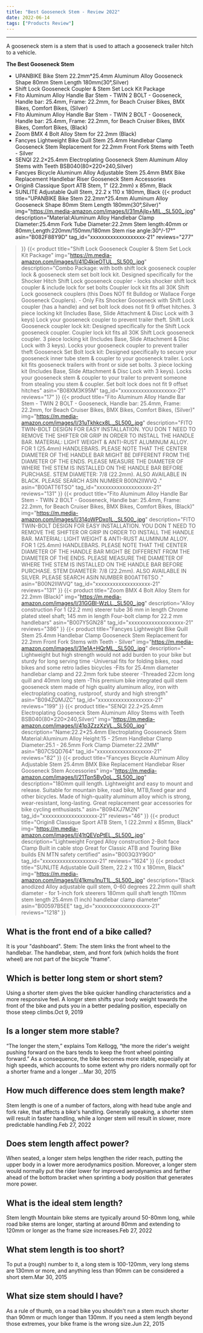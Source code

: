 ```yaml
---
title: "Best Gooseneck Stem - Review 2022"
date: 2022-06-14
tags: ["Products Review"]
---
```


---


A gooseneck stem is a stem that is used to attach a gooseneck trailer hitch to a vehicle.

**The Best Gooseneck Stem**
* UPANBIKE Bike Stem 22.2mm*25.4mm Aluminum Alloy Gooseneck Shape 80mm Stem Length 180mm(30°,Silver)
* Shift Lock Gooseneck Coupler & Stem Set Lock Kit Package
* Fito Aluminum Alloy Handle Bar Stem - TWIN 2 BOLT - Gooseneck, Handle bar: 25.4mm, Frame: 22.2mm, for Beach Cruiser Bikes, BMX Bikes, Comfort Bikes, (Silver)
* Fito Aluminum Alloy Handle Bar Stem - TWIN 2 BOLT - Gooseneck, Handle bar: 25.4mm, Frame: 22.2mm, for Beach Cruiser Bikes, BMX Bikes, Comfort Bikes, (Black)
* Zoom BMX 4 Bolt Alloy Stem for 22.2mm (Black)
* Fancyes Lightweight Bike Quill Stem 25.4mm Handlebar Clamp Gooseneck Stem Replacement for 22.2mm Front Fork Stems with Teeth - Silver
* SENQI 22.2×25.4mm Electroplating Gooseneck Stem Aluminum Alloy Stems with Teeth BSB040(80×220×240,Silver)
* Fancyes Bicycle Aluminum Alloy Adjustable Stem 25.4mm BMX Bike Replacement Handlebar Riser Gooseneck Stem Accessories
* Origin8 Classique Sport ATB Stem, 1" (22.2mm) x 85mm, Black
* SUNLITE Adjustable Quill Stem, 22.2 x 110 x 180mm, Black
{{< product 
title="UPANBIKE Bike Stem 22.2mm*25.4mm Aluminum Alloy Gooseneck Shape 80mm Stem Length 180mm(30°,Silver)"
img="https://m.media-amazon.com/images/I/31mAjlp+MIL._SL500_.jpg"
description="Material:Aluminum Alloy Handlebar Clamp Diameter:25.4mm Fork Tube Diameter:22.2mm Stem length:40mm or 80mm;Length:220mm/150mm/180mm Stem rise angle:30°/-17°"
asin="B082F88Y9D"
tag_id="xxxxxxxxxxxxxxxxxxx-21"
reviews="277"
>}} 
{{< product 
title="Shift Lock Gooseneck Coupler & Stem Set Lock Kit Package"
img="https://m.media-amazon.com/images/I/41D4kjeOTUL._SL500_.jpg"
description="Combo Package: with both shift lock gooseneck coupler lock & gooseneck stem set bolt lock kit. Designed specifically for the Shocker Hitch Shift Lock gooseneck coupler - locks shocker shift lock coupler & include lock for set bolts Coupler lock kit fits all 30K Shift Lock gooseneck couplers (this Does NOT fit Bulldog or Wallace Forge Gooseneck Couplers). - Only Fits Shocker Gooseneck with  Shift Lock  coupler (has a handle) and set bolt lock does not fit 9  offset hitches. 3 piece locking kit (Includes Base, Slide Attachment & Disc Lock with 3 keys) Lock your gooseneck coupler to prevent trailer theft. Shift Lock Gooseneck coupler lock kit: Designed specifically for the Shift Lock gooseneck coupler. Coupler lock kit fits all 30K Shift Lock gooseneck coupler. 3 piece locking kit (Includes Base, Slide Attachment & Disc Lock with 3 keys). Locks your gooseneck coupler to prevent trailer theft Gooseneck Set Bolt lock kit: Designed specifically to secure your gooseneck inner tube stem & coupler to your gooseneck trailer. Lock kit fits gooseneck trailers with front or side set bolts. 3 piece locking kit (Includes Base, Slide Attachment & Disc Lock with 3 keys). Locks your gooseneck stem & coupler to your trailer to prevent someone from stealing you stem & coupler. Set bolt lock does not fit 9  offset hitches"
asin="B08XM3K95M"
tag_id="xxxxxxxxxxxxxxxxxxx-21"
reviews="17"
>}} 
{{< product 
title="Fito Aluminum Alloy Handle Bar Stem - TWIN 2 BOLT - Gooseneck, Handle bar: 25.4mm, Frame: 22.2mm, for Beach Cruiser Bikes, BMX Bikes, Comfort Bikes, (Silver)"
img="https://m.media-amazon.com/images/I/31uTkhkcx8L._SL500_.jpg"
description="FITO TWIN-BOLT DESIGN FOR EASY INSTALLATION. YOU DON T NEED TO REMOVE THE SHIFTER OR GRIP IN ORDER TO INSTALL THE HANDLE BAR. MATERIAL: LIGHT WEIGHT & ANTI-RUST ALUMINUM ALLOY. FOR 1  (25.4mm) HANDLEBARS. PLEASE NOTE THAT THE CENTER DIAMETER OF THE HANDLE BAR MIGHT BE DIFFERENT FROM THE DIAMETER OF THE ENDS. PLEASE MEASURE THE DIAMETER OF WHERE THE STEM IS INSTALLED ON THE HANDLE BAR BEFORE PURCHASE. STEM DIAMETER: 7/8  (22.2mm). ALSO AVAILABLE IN BLACK. PLEASE SEARCH ASIN NUMBER  B00N2IIWVQ ."
asin="B00ATT6TSO"
tag_id="xxxxxxxxxxxxxxxxxxx-21"
reviews="131"
>}} 
{{< product 
title="Fito Aluminum Alloy Handle Bar Stem - TWIN 2 BOLT - Gooseneck, Handle bar: 25.4mm, Frame: 22.2mm, for Beach Cruiser Bikes, BMX Bikes, Comfort Bikes, (Black)"
img="https://m.media-amazon.com/images/I/314oWPDxo1L._SL500_.jpg"
description="FITO TWIN-BOLT DESIGN FOR EASY INSTALLATION. YOU DON T NEED TO REMOVE THE SHIFTER OR GRIP IN ORDER TO INSTALL THE HANDLE BAR. MATERIAL: LIGHT WEIGHT & ANTI-RUST ALUMINUM ALLOY. FOR 1  (25.4mm) HANDLEBARS. PLEASE NOTE THAT THE CENTER DIAMETER OF THE HANDLE BAR MIGHT BE DIFFERENT FROM THE DIAMETER OF THE ENDS. PLEASE MEASURE THE DIAMETER OF WHERE THE STEM IS INSTALLED ON THE HANDLE BAR BEFORE PURCHASE. STEM DIAMETER: 7/8  (22.2mm). ALSO AVAILABLE IN SILVER. PLEASE SEARCH ASIN NUMBER  B00ATT6TSO ."
asin="B00N2IIWVQ"
tag_id="xxxxxxxxxxxxxxxxxxx-21"
reviews="131"
>}} 
{{< product 
title="Zoom BMX 4 Bolt Alloy Stem for 22.2mm (Black)"
img="https://m.media-amazon.com/images/I/31GGBI-WzLL._SL500_.jpg"
description="Alloy construction For 1  (22.2 mm) steerer tube 36 mm in length Chrome plated steel shaft; 145 mm in length Four-bolt clamp for 22.2 mm handlebars"
asin="B007Y5GN28"
tag_id="xxxxxxxxxxxxxxxxxxx-21"
reviews="386"
>}} 
{{< product 
title="Fancyes Lightweight Bike Quill Stem 25.4mm Handlebar Clamp Gooseneck Stem Replacement for 22.2mm Front Fork Stems with Teeth - Silver"
img="https://m.media-amazon.com/images/I/31e1A+HQrML._SL500_.jpg"
description="-Lightweight but high strength would not add burden to your bike but sturdy for long serving time -Universal fits for folding bikes, road bikes and some retro ladies bicycles -Fits for 25.4mm diameter handlebar clamp and 22.2mm fork tube steerer -Threaded 22cm long quill and 40mm long stem -This premium bike integrated quill stem gooseneck stem made of high quality aluminum alloy, iron with electroplating coating, rustproof, sturdy and high strength"
asin="B094ZQMJZC"
tag_id="xxxxxxxxxxxxxxxxxxx-21"
reviews="199"
>}} 
{{< product 
title="SENQI 22.2×25.4mm Electroplating Gooseneck Stem Aluminum Alloy Stems with Teeth BSB040(80×220×240,Silver)"
img="https://m.media-amazon.com/images/I/41p3ZzzXzVL._SL500_.jpg"
description="Name:22.2*25.4mm Electroplating Gooseneck Stem Material:Aluminum Alloy Height:15 - 25mm Handlebar Clamp Diameter:25.1 - 26.5mm Fork Clamp Diameter:22.2MM"
asin="B07CSQD764"
tag_id="xxxxxxxxxxxxxxxxxxx-21"
reviews="82"
>}} 
{{< product 
title="Fancyes Bicycle Aluminum Alloy Adjustable Stem 25.4mm BMX Bike Replacement Handlebar Riser Gooseneck Stem Accessories"
img="https://m.media-amazon.com/images/I/21Tpn5By0oL._SL500_.jpg"
description="180mm quill length. Lightweight and easy to mount and release. Suitable for mountain bike, road bike, MTB,fixed gear and other bicycles. Made of high-quality aluminum alloy which is strong, wear-resistant, long-lasting. Great replacement gear accessories for bike cycling enthusiasts."
asin="B094XJ7M2N"
tag_id="xxxxxxxxxxxxxxxxxxx-21"
reviews="46"
>}} 
{{< product 
title="Origin8 Classique Sport ATB Stem, 1  (22.2mm) x 85mm, Black"
img="https://m.media-amazon.com/images/I/41tQEVpPtEL._SL500_.jpg"
description="Lightweight Forged Alloy construction 2-Bolt face Clamp Built in cable stop Great for Classic ATB and Touring Bike builds EN MTN safety certified"
asin="B003Q3Y9GO"
tag_id="xxxxxxxxxxxxxxxxxxx-21"
reviews="1624"
>}} 
{{< product 
title="SUNLITE Adjustable Quill Stem, 22.2 x 110 x 180mm, Black"
img="https://m.media-amazon.com/images/I/41kmu1nuT1L._SL500_.jpg"
description="Black anodized Alloy adjustable quill stem, 0-60 degrees 22.2mm quill shaft diameter - for 1-inch fork steerers 180mm quill shaft length 110mm stem length 25.4mm (1 inch) handlebar clamp diameter"
asin="B00597B5EE"
tag_id="xxxxxxxxxxxxxxxxxxx-21"
reviews="1218"
>}} 
## What is the front end of a bike called?
It is your "dashboard". Stem: The stem links the front wheel to the handlebar. The handlebar, stem, and front fork (which holds the front wheel) are not part of the bicycle "frame".

## Which is better long stem or short stem?
Using a shorter stem gives the bike quicker handling characteristics and a more responsive feel. A longer stem shifts your body weight towards the front of the bike and puts you in a better pedaling position, especially on those steep climbs.Oct 9, 2019

## Is a longer stem more stable?
“The longer the stem,” explains Tom Kellogg, “the more the rider's weight pushing forward on the bars tends to keep the front wheel pointing forward.” As a consequence, the bike becomes more stable, especially at high speeds, which accounts to some extent why pro riders normally opt for a shorter frame and a longer ...Mar 30, 2015

## How much difference does stem length make?
Stem length is one of a number of factors, along with head tube angle and fork rake, that affects a bike's handling. Generally speaking, a shorter stem will result in faster handling, while a longer stem will result in slower, more predictable handling.Feb 27, 2022

## Does stem length affect power?
When seated, a longer stem helps lengthen the rider reach, putting the upper body in a lower more aerodynamics position. Moreover, a longer stem would normally put the rider lower for improved aerodynamics and farther ahead of the bottom bracket when sprinting a body position that generates more power.

## What is the ideal stem length?
Stem length Mountain bike stems are typically around 50-80mm long, while road bike stems are longer, starting at around 80mm and extending to 120mm or longer as the frame size increases.Feb 27, 2022

## What stem length is too short?
To put a (rough) number to it, a long stem is 100-120mm, very long stems are 130mm or more, and anything less than 90mm can be considered a short stem.Mar 30, 2015

## What size stem should I have?
As a rule of thumb, on a road bike you shouldn't run a stem much shorter than 90mm or much longer than 130mm. If you need a stem length beyond those extremes, your bike frame is the wrong size.Jun 22, 2015

